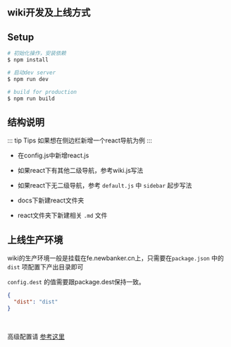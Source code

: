 ## wiki开发及上线方式

## Setup

```bash
# 初始化操作，安装依赖
$ npm install

# 启动dev server
$ npm run dev

# build for production
$ npm run build
```
## 结构说明

::: tip Tips
如果想在侧边栏新增一个react导航为例
:::

* 在config.js中新增react.js

* 如果react下有其他二级导航，参考wiki.js写法

* 如果react下无二级导航，参考 `default.js` 中 `sidebar` 起步写法

* docs下新建react文件夹

* react文件夹下新建相关 `.md` 文件

## 上线生产环境

wiki的生产环境一般是挂载在fe.newbanker.cn上，只需要在`package.json` 中的 `dist` 项配置下产出目录即可

`config.dest` 的值需要跟package.dest保持一致。

```json
{
  "dist": "dist"
}
```

<br />

高级配置请 [参考这里](/docs/related/senior.html)
